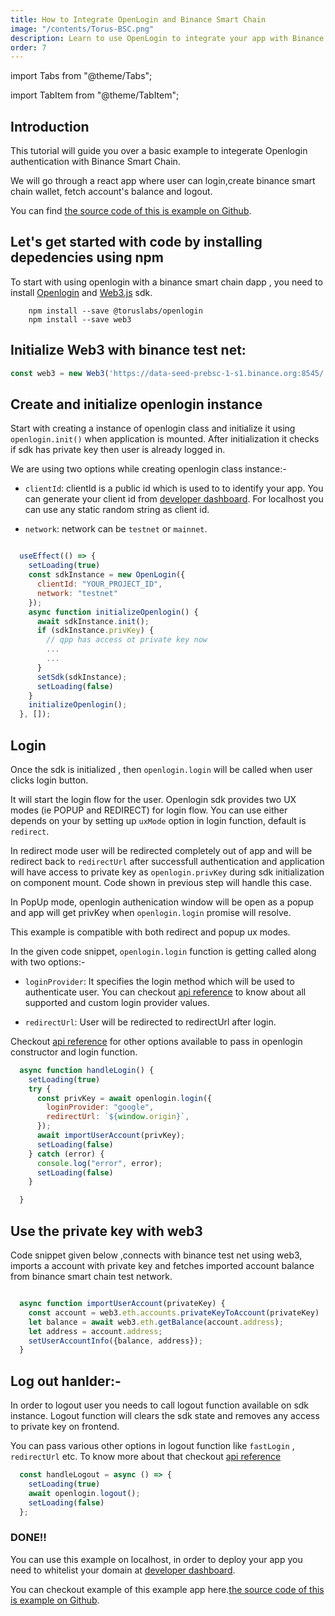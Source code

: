 ```yaml
---
title: How to Integrate OpenLogin and Binance Smart Chain
image: "/contents/Torus-BSC.png"
description: Learn to use OpenLogin to integrate your app with Binance Smart Chain
order: 7
---
```


import Tabs from "@theme/Tabs";

import TabItem from "@theme/TabItem";

## Introduction

This tutorial will guide you over a basic example to integerate Openlogin authentication with Binance Smart Chain.

We will go through a react app where user can login,create binance smart chain wallet, fetch account's balance and logout.

You can find [the source code of this is example on Github](https://github.com/torusresearch/openlogin-binance-example).

## Let's get started with code by installing depedencies using npm

To start with using openlogin with a binance smart chain dapp , you need to install [Openlogin](https://www.npmjs.com/package/@toruslabs/openlogin) and [Web3.js](https://www.npmjs.com/package/web3) sdk.


```shell
    npm install --save @toruslabs/openlogin
    npm install --save web3
```

## Initialize Web3 with binance test net:

```js
const web3 = new Web3('https://data-seed-prebsc-1-s1.binance.org:8545/');

```
## Create and initialize openlogin instance

Start with creating a instance of openlogin class and initialize it using `openlogin.init()` when application is mounted. After initialization it checks if sdk has private key then user is already logged in.

We are using two options while creating openlogin class instance:-

- `clientId`: clientId is a public id which is used to to identify your app. You can generate your client id from [developer dashboard](http://developer.tor.us/). For localhost you can use any static random string as client id.

- `network`: network can be `testnet` or `mainnet`.

```js

  useEffect(() => {
    setLoading(true)
    const sdkInstance = new OpenLogin({
      clientId: "YOUR_PROJECT_ID",
      network: "testnet"
    });
    async function initializeOpenlogin() {
      await sdkInstance.init();
      if (sdkInstance.privKey) {
        // qpp has access ot private key now
        ...
        ...
      }
      setSdk(sdkInstance);
      setLoading(false)
    }
    initializeOpenlogin();
  }, []);

```


## Login

Once the sdk is initialized , then `openlogin.login`
will be called when user clicks login button.

It will start the login flow for the user. Openlogin sdk provides two UX modes (ie POPUP and REDIRECT)
for login flow. You can use either depends on your  by setting up `uxMode` option in login function, default is `redirect`.

In redirect mode user will be redirected completely out of app and will be redirect back to `redirectUrl` after successfull authentication and application will have access to private key as `openlogin.privKey` during sdk initialization on component mount. Code shown in previous step will handle this case.

In PopUp mode, openlogin authenication window will be open as a popup and app will get privKey when  `openlogin.login` promise will resolve.

This example is compatible with both redirect and popup ux modes.

In the given code snippet, `openlogin.login` function is getting called along with two options:-
- `loginProvider`: It specifies the login method which will be used to authenticate user. You can checkout [api reference](https://docs.beta.tor.us/open-login/api-reference) to know about all supported and custom login provider values.

- `redirectUrl`: User will be redirected to redirectUrl after login.

Checkout [api reference](https://docs.beta.tor.us/open-login/api-reference) for other options available to pass in openlogin constructor and login function.

```js
  async function handleLogin() {
    setLoading(true)
    try {
      const privKey = await openlogin.login({
        loginProvider: "google",
        redirectUrl: `${window.origin}`,
      });
      await importUserAccount(privKey);
      setLoading(false)
    } catch (error) {
      console.log("error", error);
      setLoading(false)
    }

  }

```

## Use the private key with web3


 Code snippet given below ,connects with binance test net using web3, imports a account with private key and fetches imported account balance from binance smart chain test network.


```js

  async function importUserAccount(privateKey) {
    const account = web3.eth.accounts.privateKeyToAccount(privateKey)
    let balance = await web3.eth.getBalance(account.address);
    let address = account.address;
    setUserAccountInfo({balance, address});
  }

```


## Log out hanlder:-

In order to logout user you needs to call logout function available on sdk instance. Logout function will clears the sdk state and removes any access to private key on frontend.

 You can pass various other options in logout function like `fastLogin` , `redirectUrl` etc. To know more about that checkout [api reference](https://docs.beta.tor.us/open-login/api-reference)

```js
  const handleLogout = async () => {
    setLoading(true)
    await openlogin.logout();
    setLoading(false)
  };
```

### DONE!!
You can use this example on localhost, in order to deploy your app you need to whitelist your domain at [developer dashboard](http://developer.tor.us/).

You can checkout example of this example app here.[the source code of this is example on Github](https://github.com/torusresearch/openlogin-binance-example).

